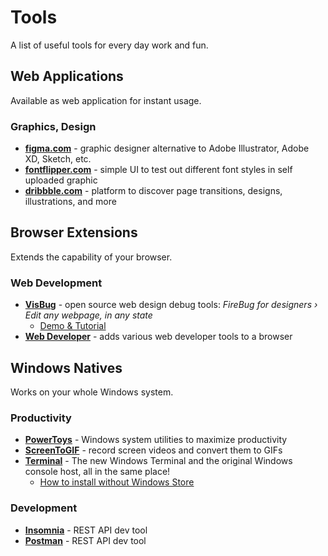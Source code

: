 # Tools

A list of useful tools for every day work and fun.

## Web Applications

Available as web application for instant usage.

### Graphics, Design

- **[figma.com][figma]** - graphic designer alternative to Adobe Illustrator, Adobe XD, Sketch, etc.
- **[fontflipper.com][fontflipper]** - simple UI to test out different font styles in self uploaded graphic
- **[dribbble.com][dribbble]** - platform to discover page transitions, designs, illustrations, and more

## Browser Extensions

Extends the capability of your browser.

### Web Development

- **[VisBug][visbug]** - open source web design debug tools: _FireBug for designers › Edit any webpage, in any state_
  - [Demo & Tutorial][visbug-demo]
- **[Web Developer][web-developer]** - adds various web developer tools to a browser

## Windows Natives

Works on your whole Windows system.

### Productivity

- **[PowerToys][powertoys]** - Windows system utilities to maximize productivity
- **[ScreenToGIF][screen2gif]** - record screen videos and convert them to GIFs
- **[Terminal][terminal]** - The new Windows Terminal and the original Windows console host, all in the same place!
  - [How to install without Windows Store][terminal2]

### Development

- **[Insomnia][insomnia]** - REST API dev tool
- **[Postman][postman]** - REST API dev tool

[dribbble]: https://dribbble.com/
[figma]: https://www.figma.com/
[fontflipper]: https://fontflipper.com/
[insomnia]: https://insomnia.rest/
[postman]: https://postman.com/
[powertoys]: https://github.com/microsoft/PowerToys/releases/latest/
[screen2gif]: https://www.screentogif.com/
[terminal]: https://github.com/microsoft/terminal
[terminal2]: https://hackmd.io/@ss14/windows-terminal
[visbug]: https://github.com/GoogleChromeLabs/ProjectVisBug
[visbug-demo]: https://visbug.web.app/
[web-developer]: https://chrispederick.com/work/web-developer/
